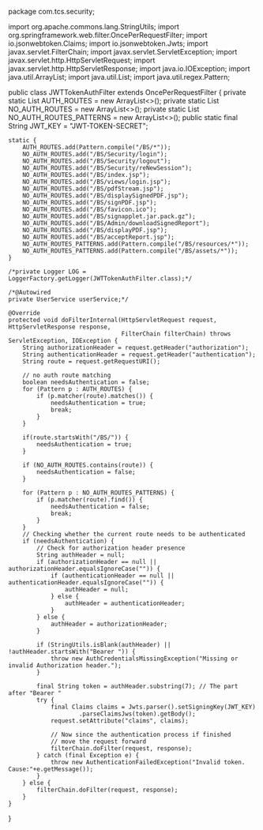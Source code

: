 package com.tcs.security;

import org.apache.commons.lang.StringUtils;
import org.springframework.web.filter.OncePerRequestFilter;
import io.jsonwebtoken.Claims;
import io.jsonwebtoken.Jwts;
import javax.servlet.FilterChain;
import javax.servlet.ServletException;
import javax.servlet.http.HttpServletRequest;
import javax.servlet.http.HttpServletResponse;
import java.io.IOException;
import java.util.ArrayList;
import java.util.List;
import java.util.regex.Pattern;

public class JWTTokenAuthFilter extends OncePerRequestFilter {
    private static List<Pattern> AUTH_ROUTES = new ArrayList<>();
    private static List<String> NO_AUTH_ROUTES = new ArrayList<>();
    private static List<Pattern> NO_AUTH_ROUTES_PATTERNS = new ArrayList<>();
    public static final String JWT_KEY = "JWT-TOKEN-SECRET";

    static {
        AUTH_ROUTES.add(Pattern.compile("/BS/*"));
        NO_AUTH_ROUTES.add("/BS/Security/login");
        NO_AUTH_ROUTES.add("/BS/Security/logout");
        NO_AUTH_ROUTES.add("/BS/Security/reNewSession");
        NO_AUTH_ROUTES.add("/BS/index.jsp");
        NO_AUTH_ROUTES.add("/BS/views/login.jsp");
        NO_AUTH_ROUTES.add("/BS/pdfStream.jsp");
        NO_AUTH_ROUTES.add("/BS/displaySignedPDF.jsp");
        NO_AUTH_ROUTES.add("/BS/signPDF.jsp");
        NO_AUTH_ROUTES.add("/BS/favicon.ico");
        NO_AUTH_ROUTES.add("/BS/signapplet.jar.pack.gz");
        NO_AUTH_ROUTES.add("/BS/Admin/downloadSignedReport");
        NO_AUTH_ROUTES.add("/BS/displayPDF.jsp");
        NO_AUTH_ROUTES.add("/BS/acceptReport.jsp");
        NO_AUTH_ROUTES_PATTERNS.add(Pattern.compile("/BS/resources/*"));
        NO_AUTH_ROUTES_PATTERNS.add(Pattern.compile("/BS/assets/*"));
    }

    /*private Logger LOG = LoggerFactory.getLogger(JWTTokenAuthFilter.class);*/

    /*@Autowired
    private UserService userService;*/

    @Override
    protected void doFilterInternal(HttpServletRequest request, HttpServletResponse response,
                                    FilterChain filterChain) throws ServletException, IOException {
        String authorizationHeader = request.getHeader("authorization");
        String authenticationHeader = request.getHeader("authentication");
        String route = request.getRequestURI();

        // no auth route matching
        boolean needsAuthentication = false;
        for (Pattern p : AUTH_ROUTES) {
            if (p.matcher(route).matches()) {
                needsAuthentication = true;
                break;
            }
        }
        
        if(route.startsWith("/BS/")) {
            needsAuthentication = true;
        }
        
        if (NO_AUTH_ROUTES.contains(route)) {
            needsAuthentication = false;
        }
        
        for (Pattern p : NO_AUTH_ROUTES_PATTERNS) {
            if (p.matcher(route).find()) {
                needsAuthentication = false;
                break;
            }
        }
        // Checking whether the current route needs to be authenticated
        if (needsAuthentication) {
            // Check for authorization header presence
            String authHeader = null;
            if (authorizationHeader == null || authorizationHeader.equalsIgnoreCase("")) {
                if (authenticationHeader == null || authenticationHeader.equalsIgnoreCase("")) {
                    authHeader = null;
                } else {
                    authHeader = authenticationHeader;
                }
            } else {
                authHeader = authorizationHeader;
            }

            if (StringUtils.isBlank(authHeader) || !authHeader.startsWith("Bearer ")) {
                throw new AuthCredentialsMissingException("Missing or invalid Authorization header.");
            }

            final String token = authHeader.substring(7); // The part after "Bearer "
            try {
                final Claims claims = Jwts.parser().setSigningKey(JWT_KEY)
                        .parseClaimsJws(token).getBody();
                request.setAttribute("claims", claims);
                
                // Now since the authentication process if finished
                // move the request forward
                filterChain.doFilter(request, response);
            } catch (final Exception e) {
                throw new AuthenticationFailedException("Invalid token. Cause:"+e.getMessage());
            }
        } else {
            filterChain.doFilter(request, response);
        }
    }
}

